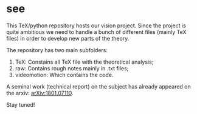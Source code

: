 # see

This TeX/python repository hosts our vision project.
Since the project is quite ambitious we need to handle a bunch of different
files (mainly TeX files) in order to develop new parts of the theory.

The repository has two main subfolders:
1. TeX: Constains all TeX file with the theoretical analysis;
2. raw: Contains rough notes mainly in .txt files; 
3. videomotion: Which contains the code. 

A seminal work (technical report) on the subject has already appeared
on the arxiv: [arXiv:1801.07110](https://arxiv.org/abs/1801.07110).

Stay tuned!
